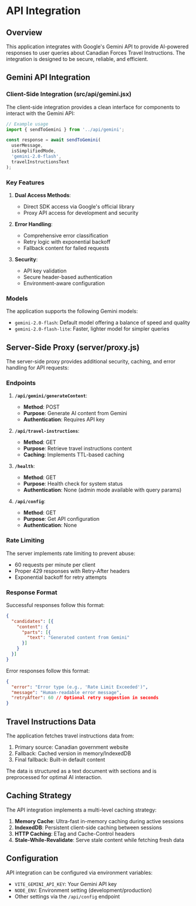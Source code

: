 # API Integration

## Overview

This application integrates with Google's Gemini API to provide AI-powered responses to user queries about Canadian Forces Travel Instructions. The integration is designed to be secure, reliable, and efficient.

## Gemini API Integration

### Client-Side Integration (src/api/gemini.jsx)

The client-side integration provides a clean interface for components to interact with the Gemini API:

```javascript
// Example usage
import { sendToGemini } from '../api/gemini';

const response = await sendToGemini(
  userMessage,
  isSimplifiedMode,
  'gemini-2.0-flash',
  travelInstructionsText
);
```

### Key Features

1. **Dual Access Methods**:
   - Direct SDK access via Google's official library
   - Proxy API access for development and security

2. **Error Handling**:
   - Comprehensive error classification
   - Retry logic with exponential backoff
   - Fallback content for failed requests

3. **Security**:
   - API key validation
   - Secure header-based authentication
   - Environment-aware configuration

### Models

The application supports the following Gemini models:

- `gemini-2.0-flash`: Default model offering a balance of speed and quality
- `gemini-2.0-flash-lite`: Faster, lighter model for simpler queries

## Server-Side Proxy (server/proxy.js)

The server-side proxy provides additional security, caching, and error handling for API requests:

### Endpoints

1. **`/api/gemini/generateContent`**:
   - **Method**: POST
   - **Purpose**: Generate AI content from Gemini
   - **Authentication**: Requires API key

2. **`/api/travel-instructions`**:
   - **Method**: GET
   - **Purpose**: Retrieve travel instructions content
   - **Caching**: Implements TTL-based caching

3. **`/health`**:
   - **Method**: GET
   - **Purpose**: Health check for system status
   - **Authentication**: None (admin mode available with query params)

4. **`/api/config`**:
   - **Method**: GET
   - **Purpose**: Get API configuration
   - **Authentication**: None

### Rate Limiting

The server implements rate limiting to prevent abuse:

- 60 requests per minute per client
- Proper 429 responses with Retry-After headers
- Exponential backoff for retry attempts

### Response Format

Successful responses follow this format:

```json
{
  "candidates": [{
    "content": {
      "parts": [{
        "text": "Generated content from Gemini"
      }]
    }
  }]
}
```

Error responses follow this format:

```json
{
  "error": "Error type (e.g., 'Rate Limit Exceeded')",
  "message": "Human-readable error message",
  "retryAfter": 60 // Optional retry suggestion in seconds
}
```

## Travel Instructions Data

The application fetches travel instructions data from:

1. Primary source: Canadian government website
2. Fallback: Cached version in memory/IndexedDB
3. Final fallback: Built-in default content

The data is structured as a text document with sections and is preprocessed for optimal AI interaction.

## Caching Strategy

The API integration implements a multi-level caching strategy:

1. **Memory Cache**: Ultra-fast in-memory caching during active sessions
2. **IndexedDB**: Persistent client-side caching between sessions
3. **HTTP Caching**: ETag and Cache-Control headers
4. **Stale-While-Revalidate**: Serve stale content while fetching fresh data

## Configuration

API integration can be configured via environment variables:

- `VITE_GEMINI_API_KEY`: Your Gemini API key
- `NODE_ENV`: Environment setting (development/production)
- Other settings via the `/api/config` endpoint